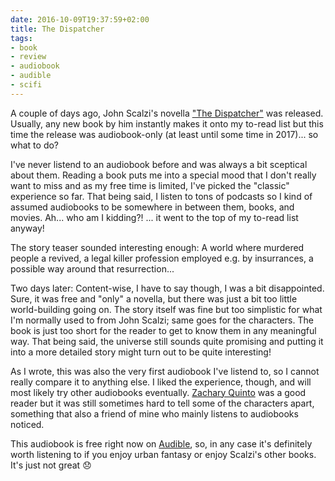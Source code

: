 ```yaml
---
date: 2016-10-09T19:37:59+02:00
title: The Dispatcher
tags:
- book
- review
- audiobook
- audible
- scifi
---
```


A couple of days ago, John Scalzi's novella ["The Dispatcher"][disp] was
released. Usually, any new book by him instantly makes it onto my to-read list
but this time the release was audiobook-only (at least until some time in
2017)... so what to do?

I've never listend to an audiobook before and was always a bit sceptical about
them. Reading a book puts me into a special mood that I don't really want to
miss and as my free time is limited, I've picked the "classic" experience so
far. That being said, I listen to tons of podcasts so I kind of assumed
audiobooks to be somewhere in between them, books, and movies. Ah... who am I
kidding?! ... it went to the top of my to-read list anyway!

The story teaser sounded interesting enough: A world where murdered people a
revived, a legal killer profession employed e.g. by insurrances, a possible way
around that resurrection...

Two days later: Content-wise, I have to say though, I was a bit
disappointed. Sure, it was free and "only" a novella, but there was just a bit
too little world-building going on. The story itself was fine but too simplistic
for what I'm normally used to from John Scalzi; same goes for the
characters. The book is just too short for the reader to get to know them in any
meaningful way. That being said, the universe still sounds quite promising and
putting it into a more detailed story might turn out to be quite interesting!

As I wrote, this was also the very first audiobook I've listend to, so I cannot
really compare it to anything else. I liked the experience, though, and will
most likely try other audiobooks eventually. [Zachary Quinto][zq] was a good
reader but it was still sometimes hard to tell some of the characters apart,
something that also a friend of mine who mainly listens to audiobooks noticed.

This audiobook is free right now on [Audible][], so, in any case it's definitely
worth listening to if you enjoy urban fantasy or enjoy Scalzi's other
books. It's just not great 😞

[disp]: http://whatever.scalzi.com/2016/10/04/the-dispatcher-now-out-for-free-on-audible-nycc-signings-and-appearances/
[zq]: https://en.wikipedia.org/wiki/Zachary_Quinto
[audible]: http://www.audible.com/pd/Sci-Fi-Fantasy/FREE-The-Dispatcher-Audiobook/B01KKPH1VA/
